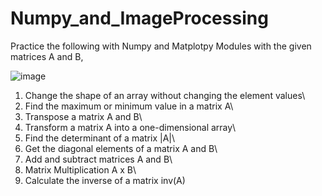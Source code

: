 # Numpy_and_ImageProcessing

Practice the following with Numpy and Matplotpy Modules with the given matrices A and B,

![image](https://user-images.githubusercontent.com/60805302/112100886-d13d2780-8bcb-11eb-826c-882acda8c2bc.png)

1. Change the shape of an array without changing the element values\
2. Find the maximum or minimum value in a matrix A\
3. Transpose a matrix A and B\
4. Transform a matrix A into a one-dimensional array\
5. Find the determinant of a matrix |A|\
6. Get the diagonal elements of a matrix A and B\
7. Add and subtract  matrices A and B\
8. Matrix Multiplication A x B\
9. Calculate the inverse of a matrix inv(A)
